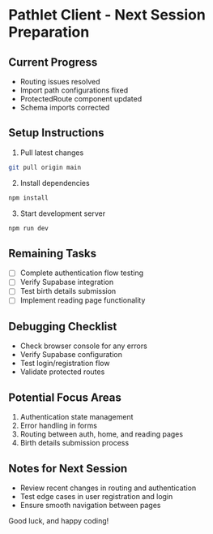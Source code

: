 # Pathlet Client - Next Session Preparation

## Current Progress
- Routing issues resolved
- Import path configurations fixed
- ProtectedRoute component updated
- Schema imports corrected

## Setup Instructions
1. Pull latest changes
```bash
git pull origin main
```

2. Install dependencies
```bash
npm install
```

3. Start development server
```bash
npm run dev
```

## Remaining Tasks
- [ ] Complete authentication flow testing
- [ ] Verify Supabase integration
- [ ] Test birth details submission
- [ ] Implement reading page functionality

## Debugging Checklist
- Check browser console for any errors
- Verify Supabase configuration
- Test login/registration flow
- Validate protected routes

## Potential Focus Areas
1. Authentication state management
2. Error handling in forms
3. Routing between auth, home, and reading pages
4. Birth details submission process

## Notes for Next Session
- Review recent changes in routing and authentication
- Test edge cases in user registration and login
- Ensure smooth navigation between pages

Good luck, and happy coding!

